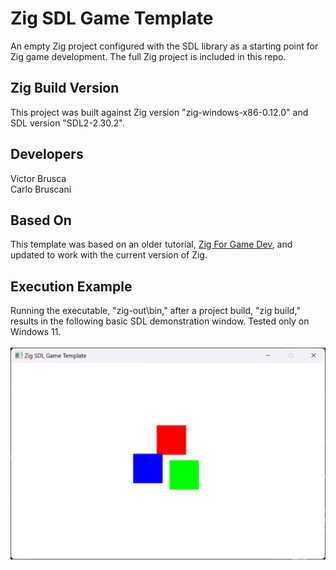 # Zig SDL Game Template
An empty Zig project configured with the SDL library as a starting point for Zig game development. The full Zig project is included in this repo.

## Zig Build Version
This project was built against Zig version "zig-windows-x86-0.12.0" and SDL version "SDL2-2.30.2".

## Developers
Victor Brusca
<br>
Carlo Bruscani

## Based On
This template was based on an older tutorial, [Zig For Game Dev](https://dev.to/fabioarnold/setup-zig-for-gamedev-2bmf), and updated to work with the current version of Zig.

## Execution Example
Running the executable, "zig-out\bin," after a project build, "zig build," results in the following basic SDL demonstration window. Tested only on Windows 11.
<br><br>
![Screen Shot of SDL Window](storage/sc1.png)
